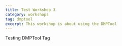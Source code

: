 ```yaml
---
title: Test Workshop 3
category: workshops
tag: dmptool
excerpt: This workshop is about using the DMPTool
---
```


Testing DMPTool Tag 